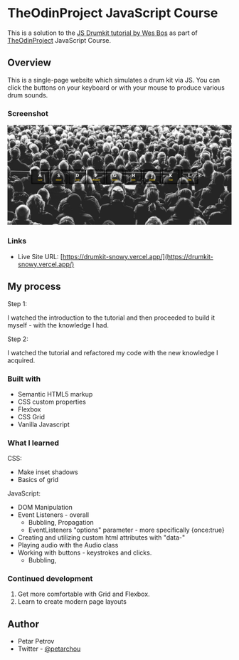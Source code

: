 # TheOdinProject JavaScript Course

This is a solution to the [JS Drumkit tutorial by Wes Bos](https://www.frontendmentor.io/challenges/qr-code-component-iux_sIO_H) as part of [TheOdinProject](https://www.theodinproject.com) JavaScript Course.

## Overview

This is a single-page website which simulates a drum kit via JS. You can click the buttons on your keyboard or with your mouse to produce various drum sounds.

### Screenshot

![](readme_extras/screenshot_7.jpg)


### Links

- Live Site URL: [https://drumkit-snowy.vercel.app/](https://drumkit-snowy.vercel.app/)

## My process

Step 1:

I watched the introduction to the tutorial and then proceeded to build it myself - with the knowledge I had.

Step 2:

I watched the tutorial and refactored my code with the new knowledge I acquired. 

### Built with

- Semantic HTML5 markup
- CSS custom properties
- Flexbox
- CSS Grid
- Vanilla Javascript


### What I learned

CSS:

* Make inset shadows
* Basics of grid

JavaScript:

* DOM Manipulation
* Event Listeners - overall
  * Bubbling, Propagation
  * EventListeners "options" parameter - more  specifically {once:true}
* Creating  and utilizing custom html attributes with "data-"
* Playing audio with the Audio class
* Working with buttons - keystrokes and clicks. 
  * Bubbling,

### Continued development

1. Get more comfortable with Grid and Flexbox.
2. Learn to create modern page layouts

## Author

- Petar Petrov
- Twitter - [@petarchou](https://twitter.com/petarchou)

